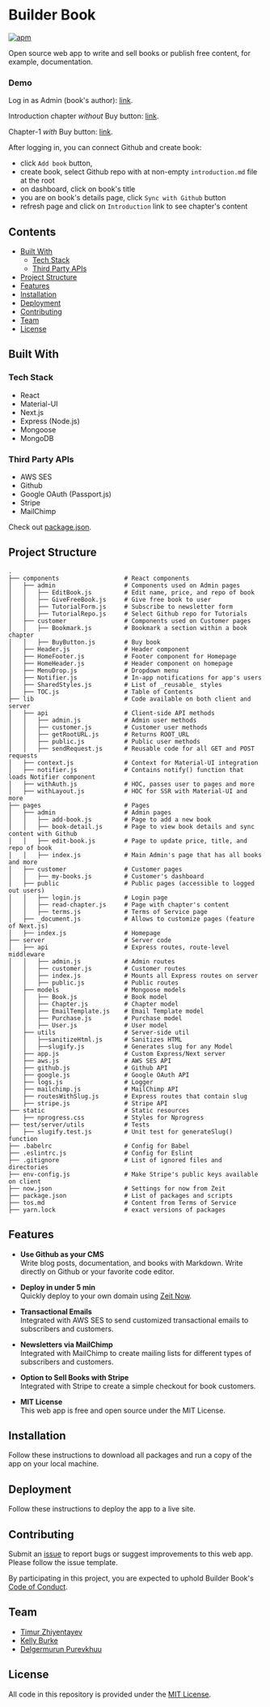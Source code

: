 # Builder Book

[![apm](https://img.shields.io/apm/l/vim-mode.svg)]()

Open source web app to write and sell books or publish free content, for example, documentation.

### Demo

Log in as Admin (book's author): [link](https://demo1.builderbook.org/login).

Introduction chapter _without_ Buy button: [link](https://demo1.builderbook.org/books/test/introduction).

Chapter-1 _with_ Buy button: [link](https://demo1.builderbook.org/books/test/connecting-to-database).

After logging in, you can connect Github and create book:
- click `Add book` button,
- create book, select Github repo with at non-empty `introduction.md` file at the root
- on dashboard, click on book's title
- you are on book's details page, click `Sync with Github` button
- refresh page and click on `Introduction` link to see chapter's content


## Contents
- [Built With](#built-with)
  - [Tech Stack](#tech-stack)
  - [Third Party APIs](#third-party-apis)
- [Project Structure](#project-structure)
- [Features](#features)
- [Installation](#installation)
- [Deployment](#deployment)
- [Contributing](#contributing)
- [Team](#team)
- [License](#license)

## Built With

### Tech Stack
- React
- Material-UI
- Next.js
- Express (Node.js)
- Mongoose
- MongoDB

### Third Party APIs
- AWS SES
- Github
- Google OAuth (Passport.js)
- Stripe
- MailChimp

Check out [package.json](https://github.com/builderbook/builderbook/blob/master/package.json).

## Project Structure

```
.
├── components                  # React components
│   ├── admin                   # Components used on Admin pages
│   │   ├── EditBook.js         # Edit name, price, and repo of book
│   │   ├── GiveFreeBook.js     # Give free book to user
│   │   ├── TutorialForm.js     # Subscribe to newsletter form
│   │   ├── TutorialRepo.js     # Select Github repo for Tutorials
│   ├── customer                # Components used on Customer pages
│   │   ├── Bookmark.js         # Bookmark a section within a book chapter
│   │   ├── BuyButton.js        # Buy book
│   ├── Header.js               # Header component
│   ├── HomeFooter.js           # Footer component for Homepage
│   ├── HomeHeader.js           # Header component on homepage
│   ├── MenuDrop.js             # Dropdown menu
│   ├── Notifier.js             # In-app notifications for app's users
│   ├── SharedStyles.js         # List of _reusable_ styles
│   ├── TOC.js                  # Table of Contents
├── lib                         # Code available on both client and server
│   ├── api                     # Client-side API methods
│   │   ├── admin.js            # Admin user methods
│   │   ├── customer.js	        # Customer user methods
│   │   ├── getRootURL.js       # Returns ROOT_URL
│   │   ├── public.js           # Public user methods
│   │   ├── sendRequest.js      # Reusable code for all GET and POST requests
│   ├── context.js              # Context for Material-UI integration
│   ├── notifier.js             # Contains notify() function that loads Notifier component
│   ├── withAuth.js             # HOC, passes user to pages and more
│   ├── withLayout.js           # HOC for SSR with Material-UI and more
├── pages                       # Pages
│   ├── admin                   # Admin pages
│   │   ├── add-book.js         # Page to add a new book
│   │   ├── book-detail.js      # Page to view book details and sync content with Github
│   │   ├── edit-book.js        # Page to update price, title, and repo of book
│   │   ├── index.js            # Main Admin's page that has all books and more
│   ├── customer                # Customer pages
│   │   ├── my-books.js         # Customer's dashboard
│   ├── public                  # Public pages (accessible to logged out users)
│   │   ├── login.js            # Login page
│   │   ├── read-chapter.js     # Page with chapter's content
│   │   ├── terms.js            # Terms of Service page
│   ├── _document.js            # Allows to customize pages (feature of Next.js)
│   ├── index.js                # Homepage
├── server                      # Server code
│   ├── api                     # Express routes, route-level middleware
│   │   ├── admin.js            # Admin routes
│   │   ├── customer.js         # Customer routes
│   │   ├── index.js            # Mounts all Express routes on server
│   │   ├── public.js           # Public routes
│   ├── models                  # Mongoose models
│   │   ├── Book.js             # Book model
│   │   ├── Chapter.js	        # Chapter model
│   │   ├── EmailTemplate.js    # Email Template model
│   │   ├── Purchase.js	        # Purchase model
│   │   ├── User.js             # User model
│   ├── utils                   # Server-side util
│   │   ├──sanitizeHtml.js      # Sanitizes HTML
│   │   ├──slugify.js           # Generates slug for any Model
│   ├── app.js                  # Custom Express/Next server
│   ├── aws.js                  # AWS SES API
│   ├── github.js               # Github API
│   ├── google.js               # Google OAuth API
│   ├── logs.js                 # Logger
│   ├── mailchimp.js            # MailChimp API
│   ├── routesWithSlug.js       # Express routes that contain slug
│   ├── stripe.js               # Stripe API
├── static                      # Static resources
│   ├── nprogress.css           # Styles for Nprogress
├── test/server/utils           # Tests
│   ├── slugify.test.js         # Unit test for generateSlug() function
├── .babelrc                    # Config for Babel
├── .eslintrc.js                # Config for Eslint
├── .gitignore                  # List of ignored files and directories
├── env-config.js               # Make Stripe's public keys available on client
├── now.json                    # Settings for now from Zeit
├── package.json                # List of packages and scripts
├── tos.md                      # Content from Terms of Service
├── yarn.lock                   # exact versions of packages

```

## Features

- **Use Github as your CMS**</br>
Write blog posts, documentation, and books with Markdown. Write directly on Github or your favorite code editor.

- **Deploy in under 5 min**</br>
Quickly deploy to your own domain using [Zeit Now](https://zeit.co/now).

- **Transactional Emails**</br>
Integrated with AWS SES to send customized transactional emails to subscribers and customers.

- **Newsletters via MailChimp**</br>
Integrated with MailChimp to create mailing lists for different types of subscribers and customers.

- **Option to Sell Books with Stripe**</br>
Integrated with Stripe to create a simple checkout for book customers.

- **MIT License**</br>
This web app is free and open source under the MIT License.

## Installation

Follow these instructions to download all packages and run a copy of the app on your local machine.

## Deployment

Follow these instructions to deploy the app to a live site.

## Contributing

Submit an [issue](https://github.com/builderbook/builderbook/issues/new) to report bugs or suggest improvements to this web app. Please follow the issue template.

By participating in this project, you are expected to uphold Builder Book's [Code of Conduct](https://github.com/builderbook/builderbook/blob/master/CODE-OF-CONDUCT.md).

## Team

- [Timur Zhiyentayev](https://github.com/tima101)
- [Kelly Burke](https://github.com/klyburke)
- [Delgermurun Purevkhuu](https://github.com/delgermurun)

## License

All code in this repository is provided under the [MIT License](https://github.com/builderbook/builderbook/blob/master/LICENSE.md).
